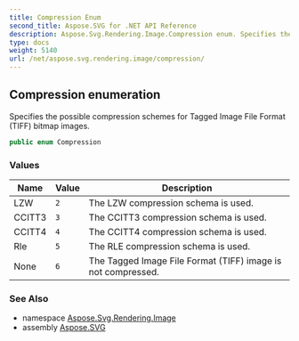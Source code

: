 ```yaml
---
title: Compression Enum
second_title: Aspose.SVG for .NET API Reference
description: Aspose.Svg.Rendering.Image.Compression enum. Specifies the possible compression schemes for Tagged Image File Format TIFF bitmap images
type: docs
weight: 5140
url: /net/aspose.svg.rendering.image/compression/
---
```

## Compression enumeration

Specifies the possible compression schemes for Tagged Image File Format (TIFF) bitmap images.

```csharp
public enum Compression
```

### Values

| Name | Value | Description |
| --- | --- | --- |
| LZW | `2` | The LZW compression schema is used. |
| CCITT3 | `3` | The CCITT3 compression schema is used. |
| CCITT4 | `4` | The CCITT4 compression schema is used. |
| Rle | `5` | The RLE compression schema is used. |
| None | `6` | The Tagged Image File Format (TIFF) image is not compressed. |

### See Also

* namespace [Aspose.Svg.Rendering.Image](../../aspose.svg.rendering.image/)
* assembly [Aspose.SVG](../../)
